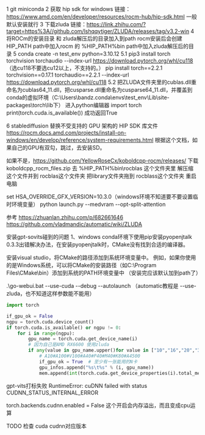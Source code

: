 1 git miniconda
2 获取 hip sdk for windows 链接：https://www.amd.com/en/developer/resources/rocm-hub/hip-sdk.html  一般默认安装就行
3 下载zluda 链接：https://link.zhihu.com/?target=https%3A//github.com/lshqqytiger/ZLUDA/releases/tag/v3.2-win
4 将ROCm的安装目录 和 zluda解压后的目录加入到path
  rocm安装后会创建HIP_PATH
  path中加入rocm 的 %HIP_PATH%bin
  path中加入zluda解压后的目录
5 conda create -n test_env python=3.10.12
5.1 pip3 install torch torchvision torchaudio --index-url https://download.pytorch.org/whl/cu118 （选cu118不要选cu12以上，不支持的。）
pip install torch==2.2.1 torchvision==0.17.1 torchaudio==2.2.1 --index-url https://download.pytorch.org/whl/cu118
5.2 把ZLUDA文件夹里的cublas.dll重命名为cublas64_11.dll，把cusparse.dll重命名为cusparse64_11.dll，并覆盖到conda的虚拟环境（C:\Users\bandz\.conda\envs\test_env\Lib\site-packages\torch\lib下）
  进入python编辑器
  import torch
  print(torch.cuda.is_available())
  成功返回True



6 stablediffusion 替换不受支持的 GPU 架构的 HIP SDK 库文件
  https://rocm.docs.amd.com/projects/install-on-windows/en/develop/reference/system-requirements.html
  根据这个文档，如果自己的GPU有双勾，跳过，去安装SD。

  如果不是，https://github.com/YellowRoseCx/koboldcpp-rocm/releases/ 下载koboldcpp_rocm_files.zip
  去 %HIP_PATH%bin\rocblas 这个文件夹里
  解压缩这个文件并到 rocblas这个文件夹
  把library文件夹拖到 rocblass这个文件夹
  重启电脑


set HSA_OVERRIDE_GFX_VERSION=10.3.0（windows环境不知道要不要设置临时环境变量）
python launch.py --medvram --opt-split-attention


参考
https://zhuanlan.zhihu.com/p/682661646
https://github.com/vladmandic/automatic/wiki/ZLUDA

安装gpt-sovits碰到的问题
1、windows conda环境下使用pip安装pyopenjtalk 0.3.3出错解决办法，在安装pyopenjtalk时，CMake没有找到合适的编译器。

安装visual studio，将CMake的路径添加到系统环境变量中。
例如，如果你使用的是Windows系统，可以将CMake的安装路径（如C:\Program Files\CMake\bin）添加到系统的PATH环境变量中
（安装完应该默认加到path了）

.\go-webui.bat --use-cuda --debug --autolaunch
（automatic教程是 --use-zluda，也不知道这样参数能不能用）

```python
import torch

if_gpu_ok = False
ngpu = torch.cuda.device_count()
if torch.cuda.is_available() or ngpu != 0:
    for i in range(ngpu):
        gpu_name = torch.cuda.get_device_name(i)
        # 因为自己是AMD RX6600 使用zluda 
        if any(value in gpu_name.upper()for value in ["10","16","20","30","40","A2","A3","A4","P4","A50","500","A60","70","80","90","M4","T4","TITAN","L4","4060","6600"]):
            # A10#A100#V100#A40#P40#M40#K80#A4500
            if_gpu_ok = True  # 至少有一张能用的N卡
            gpu_infos.append("%s\t%s" % (i, gpu_name))
            mem.append(int(torch.cuda.get_device_properties(i).total_memory/ 1024/ 1024/ 1024+ 0.4))
```

gpt-vits打标失败
RuntimeError: cuDNN failed with status CUDNN_STATUS_INTERNAL_ERROR

torch.backends.cudnn.enabled = False 这个开启会内存溢出，而且变成cpu运算

TODO 检查 cuda cudnn对应版本